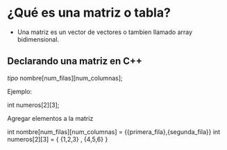 # ¿Qué es una matriz o tabla?

- Una matriz es un vector de vectores o tambien llamado array bidimensional.

## Declarando una matriz en C++

*tipo* nombre\[num_filas\]\[num_columnas\];

Ejemplo: 

int numeros[2][3];

Agregar elementos a la matriz

int nombre\[num_filas\]\[num_columnas\] = {{primera_fila},{segunda_fila}}
int numeros[2][3] = { {1,2,3} , {4,5,6} }
